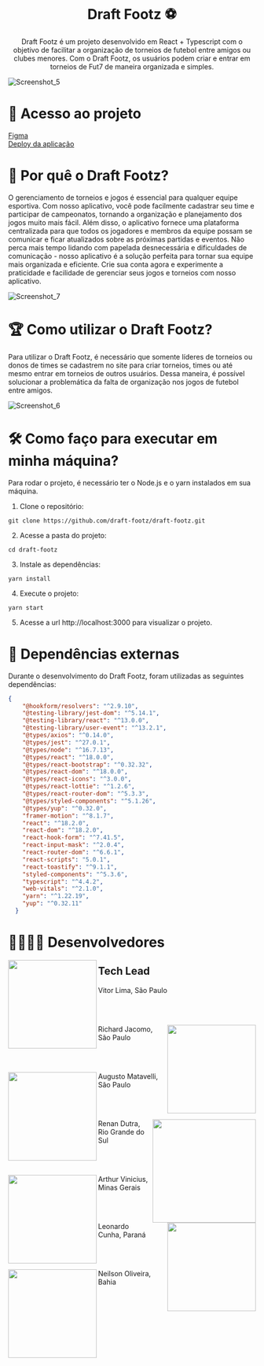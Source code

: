 <h1 align="center">
  Draft Footz ⚽
</h1>

<p align = "center">
Draft Footz é um projeto desenvolvido em React + Typescript com o objetivo de facilitar a organização de torneios de futebol entre amigos ou clubes menores. Com o Draft Footz, os usuários podem criar e entrar em torneios de Fut7 de maneira organizada e simples.
</p>

![Screenshot_5](https://user-images.githubusercontent.com/109770689/212016652-7a6c5177-6b29-402b-b819-7fea7beb0bc5.png)

# 📁 Acesso ao projeto

[Figma](https://www.figma.com/file/JcuZkWrF8DFVWx9xIhFxWA/Draft-Footz?node-id=212%3A1488)
<br>
[Deploy da aplicação](https://a-five-vert.vercel.app/)

# 🤔 Por quê o Draft Footz?

O gerenciamento de torneios e jogos é essencial para qualquer equipe esportiva. Com nosso aplicativo, você pode facilmente cadastrar seu time e participar de campeonatos, tornando a organização e planejamento dos jogos muito mais fácil. Além disso, o aplicativo fornece uma plataforma centralizada para que todos os jogadores e membros da equipe possam se comunicar e ficar atualizados sobre as próximas partidas e eventos. Não perca mais tempo lidando com papelada desnecessária e dificuldades de comunicação - nosso aplicativo é a solução perfeita para tornar sua equipe mais organizada e eficiente. Crie sua conta agora e experimente a praticidade e facilidade de gerenciar seus jogos e torneios com nosso aplicativo.

![Screenshot_7](https://user-images.githubusercontent.com/109770689/212016708-b3bca245-b82d-4ec7-8c5d-2034180589c0.png)


# 🏆 Como utilizar o Draft Footz?

Para utilizar o Draft Footz, é necessário que somente líderes de torneios ou donos de times se cadastrem no site para criar torneios, times ou até mesmo entrar em torneios de outros usuários. Dessa maneira, é possível solucionar a problemática da falta de organização nos jogos de futebol entre amigos.

![Screenshot_6](https://user-images.githubusercontent.com/109770689/212016765-7ec40b99-757e-477b-b7f7-7a68d45bdff4.png)


# 🛠️ Como faço para executar em minha máquina?

Para rodar o projeto, é necessário ter o Node.js e o yarn instalados em sua máquina.

1. Clone o repositório:
```  
git clone https://github.com/draft-footz/draft-footz.git
```

2. Acesse a pasta do projeto:
```  
cd draft-footz
```
3. Instale as dependências:

```  
yarn install
```

4. Execute o projeto:

```  
yarn start
```

5. Acesse a url http://localhost:3000 para visualizar o projeto.


# 🔔 Dependências externas

Durante o desenvolvimento do Draft Footz, foram utilizadas as seguintes dependências:

```json
{
    "@hookform/resolvers": "^2.9.10",
    "@testing-library/jest-dom": "^5.14.1",
    "@testing-library/react": "^13.0.0",
    "@testing-library/user-event": "^13.2.1",
    "@types/axios": "^0.14.0",
    "@types/jest": "^27.0.1",
    "@types/node": "^16.7.13",
    "@types/react": "^18.0.0",
    "@types/react-bootstrap": "^0.32.32",
    "@types/react-dom": "^18.0.0",
    "@types/react-icons": "^3.0.0",
    "@types/react-lottie": "^1.2.6",
    "@types/react-router-dom": "^5.3.3",
    "@types/styled-components": "^5.1.26",
    "@types/yup": "^0.32.0",
    "framer-motion": "^8.1.7",
    "react": "^18.2.0",
    "react-dom": "^18.2.0",
    "react-hook-form": "^7.41.5",
    "react-input-mask": "^2.0.4",
    "react-router-dom": "^6.6.1",
    "react-scripts": "5.0.1",
    "react-toastify": "^9.1.1",
    "styled-components": "^5.3.6",
    "typescript": "^4.4.2",
    "web-vitals": "^2.1.0",
    "yarn": "^1.22.19",
    "yup": "^0.32.11"
  }
```

# 👨‍👨‍👦‍👦 Desenvolvedores

<img align="left" width="180" src="https://ca.slack-edge.com/TQZR39SET-U03LP2TTUTZ-8ad150453df2-512" />
<h2>Tech Lead</h2>
<p>Vitor Lima, São Paulo</p>


<br><br>



<img align="right" width="180" src="https://ca.slack-edge.com/TQZR39SET-U03K5DP1Y2E-1e53532065f1-512" />

<p>Richard Jacomo, São Paulo</p>


<br><br>



<img align="left" width="180" src="https://i.imgur.com/qheLGC6.jpg" />

<p>Augusto Matavelli, São Paulo</p>


<br><br>



<img align="right" width="210" src="https://i.imgur.com/AJt6pI8.png" />

<p>Renan Dutra, Rio Grande do Sul</p>


<br><br>



<img align="left" width="180" src="https://ca.slack-edge.com/TQZR39SET-U03KJRXENFN-7b7ae959cf2a-512" />

<p>Arthur Vinicius, Minas Gerais</p>




<br><br>



<img align="right" width="180" src="https://ca.slack-edge.com/TQZR39SET-U03MMGSA0RJ-93bbbbcc469b-512" />

<p>Leonardo Cunha, Paraná</p>




<br><br>



<img align="left" width="180" src="https://avatars.githubusercontent.com/u/106606239?v=4" />

<p>Neilson Oliveira, Bahia</p>


<br><br>










